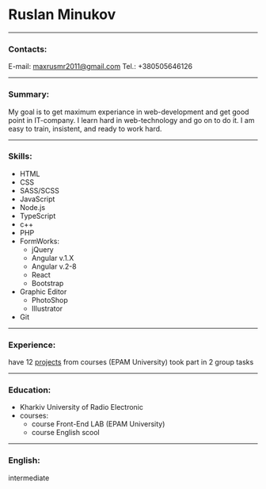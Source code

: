 # Ruslan Minukov

---

### Contacts:
E-mail: maxrusmr2011@gmail.com 
Tel.: +380505646126 

---

### Summary:
My goal is to get maximum experiance in web-development 
and get good point in IT-company.
I learn hard in web-technology and go on to do it.
I am easy to train, insistent, and ready to work hard.

---

### Skills:
- HTML
- CSS
- SASS/SCSS
- JavaScript
- Node.js
- TypeScript
- c++
- PHP
- FormWorks:
  - jQuery
  - Angular v.1.X
  - Angular v.2-8
  - React
  - Bootstrap
- Graphic Editor
  - PhotoShop
  - Illustrator
- Git

---

### Experience:
have 12 [projects](https://github.com/maxrusmr2011/FL-12) from courses (EPAM University)
took part in 2 group tasks

---

### Education:
- Kharkiv University of Radio Electronic
- courses:
  - course Front-End LAB (EPAM University)
  - course English scool

---

### English:
intermediate
